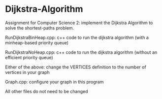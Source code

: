 # Dijkstra-Algorithm
Assignment for Computer Science 2: implement the Dijkstra Algorithm to solve the shortest-paths problem.

RunDijkstraBinHeap.cpp: c++ code to run the dijkstra algorithm (with a minheap-based priority queue)

RunDijkstraNoHeap.cpp: c++ code to run the dijkstra algorithm (without an efficient priority queue)

Either of the above: change the VERTICES definition to the number of vertices in your graph

Graph.cpp: configure your graph in this program

All other files do not need to be changed
